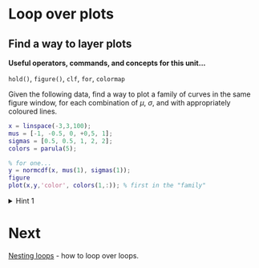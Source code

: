 # Loop over plots

## Find a way to layer plots

**Useful operators, commands, and concepts for this unit...**

``hold()``, ``figure()``, ``clf``, ``for``, ``colormap``

Given the following data, find a way to plot a family of curves in the same figure window, for each combination of $\mu$, $\sigma$, and with appropriately coloured lines.

```matlab
x = linspace(-3,3,100);
mus = [-1, -0.5, 0, +0,5, 1];
sigmas = [0.5, 0.5, 1, 2, 2];
colors = parula(5);

% for one...
y = normcdf(x, mus(1), sigmas(1));
figure
plot(x,y,'color', colors(1,:)); % first in the "family"
```

<details>
  <summary>Hint 1</summary><p>  
  Step one in solving this problem could be to figure out how to calculate the ``y`` values in a loop (and worry about the plotting later).
  
  ```matlab
  % how many parameters?
  nParams = numel(mus); % if we grow the vector this will still work
  % now loop from 1...nParams
  for iParam = 1:nParams
    y = y = normcdf(x, mus(iParam), sigmas(iParam));
  end
  ```
  
  This code picks the first element of ``mus`` and ``sigmas`` on the first iteration, the second on the second iteration, etc.
  
  But ``y`` gets over-written each time we go through the loop. That's fine for here, but you could think about how to keep hold on to that information instead.<p>
</details>


# Next

[Nesting loops](09-nestedLoops.md) - how to loop over loops.
